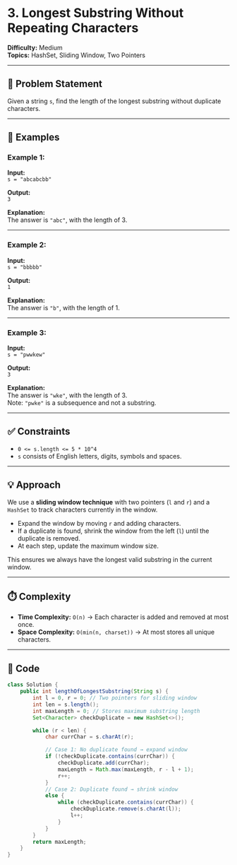 # 3. Longest Substring Without Repeating Characters

**Difficulty:** Medium  
**Topics:** HashSet, Sliding Window, Two Pointers

---

## 📌 Problem Statement

Given a string `s`, find the length of the longest substring without duplicate characters.

---

## 📖 Examples

### Example 1:

**Input:**  
`s = "abcabcbb"`

**Output:**  
`3`

**Explanation:**  
The answer is `"abc"`, with the length of 3.

---

### Example 2:

**Input:**  
`s = "bbbbb"`

**Output:**  
`1`

**Explanation:**  
The answer is `"b"`, with the length of 1.

---

### Example 3:

**Input:**  
`s = "pwwkew"`

**Output:**  
`3`

**Explanation:**  
The answer is `"wke"`, with the length of 3.  
Note: `"pwke"` is a subsequence and not a substring.

---

## ✅ Constraints

- `0 <= s.length <= 5 * 10^4`
- `s` consists of English letters, digits, symbols and spaces.

---

## 💡 Approach

We use a **sliding window technique** with two pointers (`l` and `r`) and a `HashSet` to track characters currently in the window.

- Expand the window by moving `r` and adding characters.
- If a duplicate is found, shrink the window from the left (`l`) until the duplicate is removed.
- At each step, update the maximum window size.

This ensures we always have the longest valid substring in the current window.

---

## ⏱️ Complexity

- **Time Complexity:** `O(n)` → Each character is added and removed at most once.
- **Space Complexity:** `O(min(n, charset))` → At most stores all unique characters.

---

## 📝 Code

```java
class Solution {
    public int lengthOfLongestSubstring(String s) {
        int l = 0, r = 0; // Two pointers for sliding window
        int len = s.length();
        int maxLength = 0; // Stores maximum substring length
        Set<Character> checkDuplicate = new HashSet<>();

        while (r < len) {
            char currChar = s.charAt(r);

            // Case 1: No duplicate found → expand window
            if (!checkDuplicate.contains(currChar)) {
                checkDuplicate.add(currChar);
                maxLength = Math.max(maxLength, r - l + 1);
                r++;
            }
            // Case 2: Duplicate found → shrink window
            else {
                while (checkDuplicate.contains(currChar)) {
                    checkDuplicate.remove(s.charAt(l));
                    l++;
                }
            }
        }
        return maxLength;
    }
}
```
